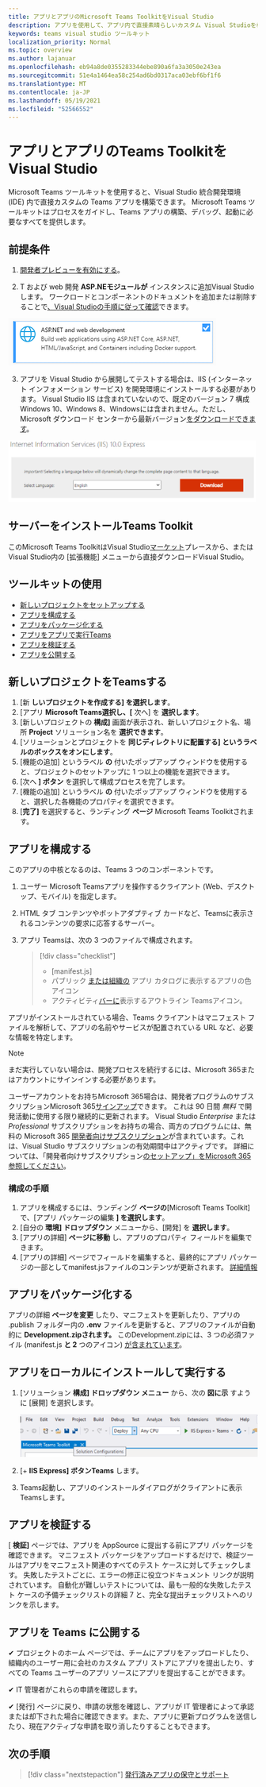 ```yaml
---
title: アプリとアプリのMicrosoft Teams ToolkitをVisual Studio
description: アプリを使用して、アプリ内で直接素晴らしいカスタム Visual Studioを構築Microsoft Teams Toolkit
keywords: teams visual studio ツールキット
localization_priority: Normal
ms.topic: overview
ms.author: lajanuar
ms.openlocfilehash: eb94a8de0355283344ebe890a6fa3a3050e243ea
ms.sourcegitcommit: 51e4a1464ea58c254ad6bd0317aca03ebf6bf1f6
ms.translationtype: MT
ms.contentlocale: ja-JP
ms.lasthandoff: 05/19/2021
ms.locfileid: "52566552"
---
```

# <a name="build-apps-with-the-teams-toolkit-and-visual-studio"></a>アプリとアプリのTeams ToolkitをVisual Studio

Microsoft Teams ツールキットを使用すると、Visual Studio 統合開発環境 (IDE) 内で直接カスタムの Teams アプリを構築できます。 Microsoft Teams ツールキットはプロセスをガイドし、Teams アプリの構築、デバッグ、起動に必要なすべてを提供します。

## <a name="prerequisites"></a>前提条件

1. [開発者プレビューを有効にする](../resources/dev-preview/developer-preview-intro.md#enable-developer-preview)。

1. T および web 開発 **<span>ASP.NE</span>モジュールが** インスタンスに追加Visual Studioします。 ワークロードとコンポーネントのドキュメントを追加または削除することで[、Visual Studioの手順に従って確認](/visualstudio/install/modify-visual-studio?view=vs-2019&preserve-view=true)できます。

![visual studio asp.net モジュール](../assets/images/visual-studio-web-dev-module.png)

3. アプリを Visual Studio から展開してテストする場合は、IIS (インターネット インフォメーション サービス) を開発環境にインストールする必要があります。 Visual Studio IIS は含まれていないので、既定のバージョン 7 構成Windows 10、Windows 8、Windowsには含まれません。ただし、Microsoft ダウンロード センターから最新バージョン[をダウンロードできます](https://www.microsoft.com/download/details.aspx?id=48264)。

![IIS ダウンロード ページ ビュー](../assets/images/iis.png)

## <a name="install-the-teams-toolkit"></a>サーバーをインストールTeams Toolkit

このMicrosoft Teams ToolkitはVisual Studio[マーケット](https://marketplace.visualstudio.com/items?itemName=TeamsDevApp.vsteamstemplate)プレースから、またはVisual Studio内の [拡張機能] メニューから直接ダウンロードVisual Studio。 

## <a name="using-the-toolkit"></a>ツールキットの使用

- [新しいプロジェクトをセットアップする](#set-up-a-new-teams-project)
- [アプリを構成する](#configure-your-app)
- [アプリをパッケージ化する](#package-your-app)
- [アプリをアプリで実行Teams](#install-and-run-your-app-locally)
- [アプリを検証する](#validate-your-app)
- [アプリを公開する](#publish-your-app-to-teams)

## <a name="set-up-a-new-teams-project"></a>新しいプロジェクトをTeamsする

1. [新 **しいプロジェクトを作成する] を選択します**。
1. [アプリ **Microsoft Teams選択し、[** 次へ] を **選択します**。
1. [新しいプロジェクトの **構成]** 画面が表示され、新しいプロジェクト名、場所 **Project** ソリューション名を **選択できます**。
1. [ソリューションとプロジェクトを **同じディレクトリに配置する] というラベルのボックスをオンにします**。
1. [機能の追加] というラベル **の** 付いたポップアップ ウィンドウを使用すると、プロジェクトのセットアップに 1 つ以上の機能を選択できます。
1. [次へ **] ボタン** を選択して構成プロセスを完了します。
1. [機能の追加] というラベル **の** 付いたポップアップ ウィンドウを使用すると、選択した各機能のプロパティを選択できます。
1. [**完了]** を選択すると、ランディング **ページ** Microsoft Teams Toolkitされます。

## <a name="configure-your-app"></a>アプリを構成する

このアプリの中核となるのは、Teams 3 つのコンポーネントです。

  1. ユーザー Microsoft Teamsアプリを操作するクライアント (Web、デスクトップ、モバイル) を指定します。
  1. HTML タブ コンテンツやボットアダプティブ カードなど、Teamsに表示されるコンテンツの要求に応答するサーバー。
  1. アプリ Teamsは、次の 3 つのファイルで構成されます。

      > [!div class="checklist"]
      >
      > - [manifest.js]
      > - パブリック [または組織の](../resources/schema/manifest-schema.md#icons) アプリ カタログに表示するアプリの色アイコン
      > - アクティビティ[バーに](../resources/schema/manifest-schema.md#icons)表示するアウトライン Teamsアイコン。

アプリがインストールされている場合、Teams クライアントはマニフェスト ファイルを解析して、アプリの名前やサービスが配置されている URL など、必要な情報を特定します。

> [!NOTE]
>まだ実行していない場合は、開発プロセスを続行するには、Microsoft 365またはアカウントにサインインする必要があります。
>
> ユーザーアカウントをお持ちMicrosoft 365場合は、開発者プログラムのサブスクリプションMicrosoft 365[サインアップ](https://developer.microsoft.com/microsoft-365/dev-program)できます。 これは 90 日間 *無料* で開発活動に使用する限り継続的に更新されます。 Visual Studio *Enterprise* または *Professional* サブスクリプションをお持ちの場合、両方のプログラムには、無料の Microsoft 365 [開発者向けサブスクリプション](https://aka.ms/MyVisualStudioBenefits)が含まれています。これは、Visual Studio サブスクリプションの有効期間中はアクティブです。 詳細については、「開発者向けサブスクリプション[のセットアップ」をMicrosoft 365参照してください](/office/developer-program/office-365-developer-program-get-started)。
>

### <a name="configuration-steps"></a>構成の手順

1. アプリを構成するには、ランディング **ページの**[Microsoft Teams Toolkit] で、[アプリ パッケージの編集 **] を選択します**。
1. [自分の **環境] ドロップダウン** メニューから、[開発] を **選択します**。
1. [アプリの詳細] **ページに移動** し、アプリのプロパティ フィールドを編集できます。
1. [アプリの詳細] ページでフィールドを編集すると、最終的にアプリ パッケージの一部としてmanifest.jsファイルのコンテンツが更新されます。 [詳細情報](https://aka.ms/teams-toolkit-manifest)

## <a name="package-your-app"></a>アプリをパッケージ化する

アプリの詳細 **ページを変更** したり、マニフェストを更新したり、アプリの .publish フォルダー内の **.env** ファイルを更新すると、アプリのファイルが自動的に **Development.zipされます。**  このDevelopment.zipには、3 つの必須ファイル (manifest.js **と 2** つのアイコン) [が含まれています](../concepts/build-and-test/apps-package.md#app-icons)。

## <a name="install-and-run-your-app-locally"></a>アプリをローカルにインストールして実行する

1. [ソリューション **構成] ドロップダウン メニュー** から、次の **図に示** すように [展開] を選択します。

    ![[ソリューション構成] メニュー](../assets/images/solution-configurations.png)

2. [+ **IIS Express] ボタンTeams** します。

1. Teams起動し、アプリのインストールダイアログがクライアントに表示Teamsします。

## <a name="validate-your-app"></a>アプリを検証する

[ **検証]** ページでは、アプリを AppSource に提出する前にアプリ パッケージを確認できます。 マニフェスト パッケージをアップロードするだけで、検証ツールはアプリをマニフェスト関連のすべてのテスト ケースに対してチェックします。 失敗したテストごとに、エラーの修正に役立つドキュメント リンクが説明されています。 自動化が難しいテストについては、最も一般的な失敗したテスト ケースの予備チェックリストの詳細 7 と、完全な提出チェックリストへのリンクを示します。

## <a name="publish-your-app-to-teams"></a>アプリを Teams に公開する

✔ プロジェクトのホーム ページでは、チームにアプリをアップロードしたり、組織内のユーザー用に会社のカスタム アプリ ストアにアプリを提出したり、すべての Teams ユーザーのアプリ ソースにアプリを提出することができます。

✔ IT 管理者がこれらの申請を確認します。

✔ [発行] ページに戻り、申請の状態を確認し、アプリが IT 管理者によって承認または却下された場合に確認できます。また、アプリに更新プログラムを送信したり、現在アクティブな申請を取り消したりすることもできます。

## <a name="next-step"></a>次の手順

> [!div class="nextstepaction"]
> [発行済みアプリの保守とサポート](../concepts/deploy-and-publish/appsource/post-publish/overview.md)
>
